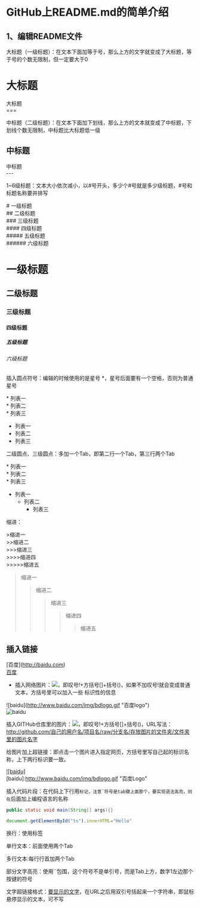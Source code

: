 GitHub上README.md的简单介绍
===
## 1、编辑README文件

大标题（一级标题）：在文本下面加等于号，那么上方的文字就变成了大标题，等于号的个数无限制，但一定要大于0

大标题
===
大标题<br>
\===


中标题（二级标题）：在文本下面加下划线，那么上方的文本就变成了中标题，下划线个数无限制，中标题比大标题低一级

中标题
---
中标题<br>
\---<br>
 

 1~6级标题：文本大小依次减小，以#号开头，多少个#号就是多少级标题，#号和标题名称要并排写

\# 一级标题<br>
\## 二级标题<br>
\### 三级标题<br>
\#### 四级标题<br>
\##### 五级标题<br>
\###### 六级标题<br>
# 一级标题
## 二级标题
### 三级标题
#### 四级标题
##### 五级标题
###### 六级标题
插入圆点符号：编辑的时候使用的是星号 *，星号后面要有一个空格，否则为普通星号

\* 列表一<br>
\* 列表二<br>
\* 列表三<br>
* 列表一
* 列表二
* 列表三
 

二级圆点、三级圆点：多加一个Tab，即第二行一个Tab，第三行两个Tab

\* 列表一<br>
   \* 列表二<br>
       \* 列表三<br>
* 列表一
    * 列表二
        * 列表三
 

缩进：

\>缩进一<br>
\>>缩进二<br>
\>>>缩进三<br>
\>>>>缩进四<br>
\>>>>>缩进五<br>
>缩进一
>>缩进二
>>>缩进三
>>>>缩进四
>>>>>缩进五
 

## 插入链接

\[百度]\(http://baidu.com)<br>
[百度](http://baidu.com)
 

*  插入网络图片：![](网络图片链接地址)，即叹号!+方括号[]+括号()，如果不加叹号!就会变成普通文本，方括号里可以加入一些 标识性的信息

\![baidu]\(http://www.baidu.com/img/bdlogo.gif "百度logo")<br>
![baidu](http://www.baidu.com/img/bdlogo.gif "百度logo")  
 

插入GITHub仓库里的图片：![](图片链接地址)，即叹号!+方括号[]+括号()，URL写法：http://github.com/自己的用户名/项目名/raw/分支名/存放图片的文件夹/文件夹里的图片名字

给图片加上超链接：即点击一个图片进入指定网页，方括号里写自己起的标识名称，上下两行标识要一致。

[![baidu]](http://baidu.com)  
[baidu]:http://www.baidu.com/img/bdlogo.gif "百度Logo"  
 

插入代码片段：在代码上下行用```标记，注意`符号是tab键上面那个，要实现语法高亮，则在```后面加上编程语言的名称

```Java
public static void main(String[] args){}
```

```javascript
document.getElementById("ts").innerHTML="Hello"
```
换行：使用标签<br>

单行文本：前面使用两个Tab

多行文本:每行行首加两个Tab

部分文字高亮：使用``包围，这个符号不是单引号，而是Tab上方，数字1左边那个按键的符号

文字超链接格式：[要显示的文字](链接的地址"鼠标悬停显示")，在URL之后用双引号括起来一个字符串，即鼠标悬停显示的文本，可不写
